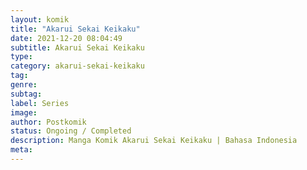 ```yaml
---
layout: komik
title: "Akarui Sekai Keikaku"
date: 2021-12-20 08:04:49
subtitle: Akarui Sekai Keikaku
type: 
category: akarui-sekai-keikaku
tag: 
genre: 
subtag: 
label: Series
image: 
author: Postkomik
status: Ongoing / Completed
description: Manga Komik Akarui Sekai Keikaku | Bahasa Indonesia
meta: 
---
```

